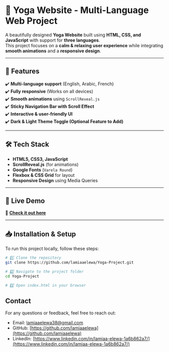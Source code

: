 # 🧘 Yoga Website - Multi-Language Web Project

A beautifully designed **Yoga Website** built using **HTML, CSS, and JavaScript** with support for **three languages**.  
This project focuses on a **calm & relaxing user experience** while integrating **smooth animations** and a **responsive design**.

---

## 🌟 Features
✔️ **Multi-language support** (English, Arabic, French)  
✔️ **Fully responsive** (Works on all devices)  
✔️ **Smooth animations** using `ScrollReveal.js`  
✔️ **Sticky Navigation Bar with Scroll Effect**  
✔️ **Interactive & user-friendly UI**  
✔️ **Dark & Light Theme Toggle (Optional Feature to Add)**  

---

## 🛠 Tech Stack
- **HTML5, CSS3, JavaScript**
- **ScrollReveal.js** (for animations)
- **Google Fonts** (`Varela Round`)
- **Flexbox & CSS Grid** for layout
- **Responsive Design** using Media Queries

---

## 🎥 Live Demo
🔗 **[Check it out here](https://lamiaaelewa.github.io/Yoga-Project/)**  

---

## 📥 Installation & Setup
To run this project locally, follow these steps:

```bash
# 1️⃣ Clone the repository
git clone https://github.com/lamiaaelewa/Yoga-Project.git

# 2️⃣ Navigate to the project folder
cd Yoga-Project

# 3️⃣ Open index.html in your browser
```


## Contact
For any questions or feedback, feel free to reach out:

- Email: [lamiaaelewa38@gmail.com](mailto:lamiaaelewa38@gmail.com)
- GitHub: [https://github.com/lamiaaelewa](https://github.com/lamiaaelewa)
- LinkedIn: [https://www.linkedin.com/in/lamiaa-elewa-1a6b862a7/](https://www.linkedin.com/in/lamiaa-elewa-1a6b862a7/)
